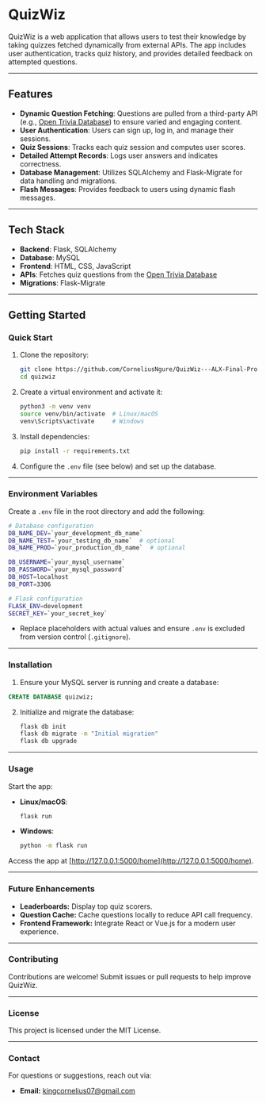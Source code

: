 # QuizWiz

QuizWiz is a web application that allows users to test their knowledge by taking quizzes fetched dynamically from external APIs. The app includes user authentication, tracks quiz history, and provides detailed feedback on attempted questions.

---

## **Features**
- **Dynamic Question Fetching**: Questions are pulled from a third-party API (e.g., [Open Trivia Database](https://opentdb.com)) to ensure varied and engaging content.
- **User Authentication**: Users can sign up, log in, and manage their sessions.
- **Quiz Sessions**: Tracks each quiz session and computes user scores.
- **Detailed Attempt Records**: Logs user answers and indicates correctness.
- **Database Management**: Utilizes SQLAlchemy and Flask-Migrate for data handling and migrations.
- **Flash Messages**: Provides feedback to users using dynamic flash messages.

---

## **Tech Stack**
- **Backend**: Flask, SQLAlchemy
- **Database**: MySQL
- **Frontend**: HTML, CSS, JavaScript
- **APIs**: Fetches quiz questions from the [Open Trivia Database](https://opentdb.com)
- **Migrations**: Flask-Migrate

---

## **Getting Started**

### **Quick Start**
1. Clone the repository:
   ```bash
   git clone https://github.com/CorneliusNgure/QuizWiz---ALX-Final-Project
   cd quizwiz
   ```
2. Create a virtual environment and activate it:
   ```bash
   python3 -m venv venv
   source venv/bin/activate  # Linux/macOS
   venv\Scripts\activate     # Windows
   ```
3. Install dependencies:
   ```bash
   pip install -r requirements.txt
   ```
4. Configure the `.env` file (see below) and set up the database.

---

### **Environment Variables**
Create a `.env` file in the root directory and add the following:

```bash
# Database configuration
DB_NAME_DEV=`your_development_db_name`
DB_NAME_TEST=`your_testing_db_name`  # optional
DB_NAME_PROD=`your_production_db_name`  # optional

DB_USERNAME=`your_mysql_username`
DB_PASSWORD=`your_mysql_password`
DB_HOST=localhost
DB_PORT=3306

# Flask configuration
FLASK_ENV=development
SECRET_KEY=`your_secret_key`
```

- Replace placeholders with actual values and ensure `.env` is excluded from version control (`.gitignore`).

---

### **Installation**

1.  Ensure your MySQL server is running and create a database:
   ```sql
   CREATE DATABASE quizwiz;
   ```

2. Initialize and migrate the database:
   ```bash
   flask db init
   flask db migrate -m "Initial migration"
   flask db upgrade
   ```

---

### **Usage**
Start the app:
- **Linux/macOS**:
   ```bash
   flask run
   ```
- **Windows**:
   ```bash
   python -m flask run
   ```

Access the app at [http://127.0.0.1:5000/home](http://127.0.0.1:5000/home).

---

### **Future Enhancements**
- **Leaderboards:** Display top quiz scorers.
- **Question Cache:** Cache questions locally to reduce API call frequency.
- **Frontend Framework:** Integrate React or Vue.js for a modern user experience.

---

### **Contributing**
Contributions are welcome! Submit issues or pull requests to help improve QuizWiz.

---

### **License**
This project is licensed under the MIT License.

---

### **Contact**
For questions or suggestions, reach out via:
- **Email:** kingcornelius07@gmail.com
